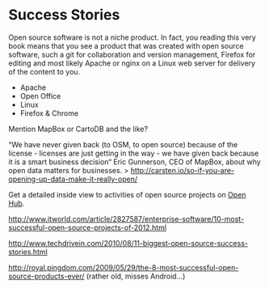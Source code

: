 # Success Stories

Open source software is not a niche product. In fact, you reading this very book means that you see a product that was created with open source software, such a git for collaboration and version management, Firefox for editing and most likely Apache or nginx on a Linux web server for delivery of the content to you.

* Apache
* Open Office
* Linux
* Firefox & Chrome


Mention MapBox or CartoDB and the like?

“We have never given back (to OSM, to open source) because of the license - licenses are just getting in the way - we have given back because it is a smart business decision“ Eric Gunnerson, CEO of MapBox, about why open data matters for businesses. > http://carsten.io/so-if-you-are-opening-up-data-make-it-really-open/


Get a detailed inside view to activities of open source projects on [Open Hub](https://www.openhub.net/).


http://www.itworld.com/article/2827587/enterprise-software/10-most-successful-open-source-projects-of-2012.html

http://www.techdrivein.com/2010/08/11-biggest-open-source-success-stories.html

http://royal.pingdom.com/2009/05/29/the-8-most-successful-open-source-products-ever/ (rather old, misses Android...)

